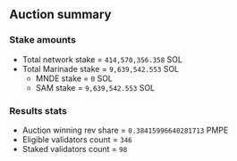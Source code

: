 ## Auction summary

### Stake amounts
- Total network stake = `414,570,356.358` SOL
- Total Marinade stake = `9,639,542.553` SOL
  - MNDE stake = `0` SOL
  - SAM stake = `9,639,542.553` SOL

### Results stats
- Auction winning rev share = `0.38415996640281713` PMPE
- Eligible validators count = `346`
- Staked validators count = `98`
